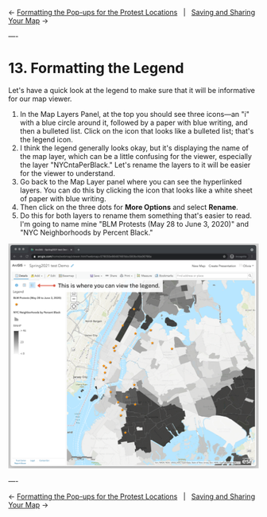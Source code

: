 ← [Formatting the Pop-ups for the Protest Locations](12-formatting-the-pop-ups-for-the-protest-locations.md)&nbsp;&nbsp;&nbsp;|&nbsp;&nbsp;&nbsp;[Saving and Sharing Your Map](14-saving-and-sharing-your-map.md) →

—-

# 13. Formatting the Legend

Let's have a quick look at the legend to make sure that it will be informative for our map viewer. 

1. In the Map Layers Panel, at the top you should see three icons—an "i" with a blue circle around it, followed by a paper with blue writing, and then a bulleted list. Click on the icon that looks like a bulleted list; that's the legend icon. 
2. I think the legend generally looks okay, but it's displaying the name of the map layer, which can be a little confusing for the viewer, especially the layer "NYCntaPerBlack." Let's rename the layers to it will be easier for the viewer to understand.
3. Go back to the Map Layer panel where you can see the hyperlinked layers. You can do this by clicking the icon that looks like a white sheet of paper with blue writing.
4. Then click on the three dots for **More Options** and select **Rename**.
5. Do this for both layers to rename them something that's easier to read. I'm going to name mine "BLM Protests (May 28 to June 3, 2020)" and "NYC Neighborhoods by Percent Black."

![legend](../images/viewlegend.png)

—-

← [Formatting the Pop-ups for the Protest Locations](12-formatting-the-pop-ups-for-the-protest-locations.md)&nbsp;&nbsp;&nbsp;|&nbsp;&nbsp;&nbsp;[Saving and Sharing Your Map](14-saving-and-sharing-your-map.md) →